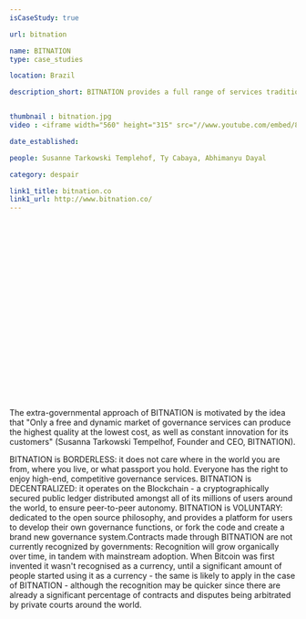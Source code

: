 ```yaml
---
isCaseStudy: true

url: bitnation

name: BITNATION
type: case_studies

location: Brazil

description_short: BITNATION provides a full range of services traditionally offered by governments. Among these are: a cryptographically secure ID system, blockchain based dispute resolution, marriage and divorce, land registry, education, insurance, security, diplomacy and more, through a fully distributed platform.


thumbnail : bitnation.jpg
video : <iframe width="560" height="315" src="//www.youtube.com/embed/8Zp9LvrEzQY" frameborder="0" allowfullscreen></iframe>

date_established: 

people: Susanne Tarkowski Templehof, Ty Cabaya, Abhimanyu Dayal

category: despair

link1_title: bitnation.co
link1_url: http://www.bitnation.co/
---
```


<iframe width="560" height="315" src="" frameborder="0" allowfullscreen></iframe>


The extra-governmental approach of BITNATION is motivated by the idea that "Only a free and dynamic market of governance services can produce the highest quality at the lowest cost, as well as constant innovation for its customers" (Susanna Tarkowski Tempelhof, Founder and CEO, BITNATION).

BITNATION is BORDERLESS: it does not care where in the world you are from, where you live, or what passport you hold. Everyone has the right to enjoy high-end, competitive governance services. BITNATION is DECENTRALIZED: it operates on the Blockchain - a cryptographically secured public ledger distributed amongst all of its millions of users around the world, to ensure peer-to-peer autonomy. BITNATION is VOLUNTARY: dedicated to the open source philosophy, and provides a platform for users to develop their own governance functions, or fork the code and create a brand new governance system.Contracts made through BITNATION are not currently recognized by governments: Recognition will grow organically over time, in tandem with mainstream adoption. When Bitcoin was first invented it wasn't recognised as a currency, until a significant amount of people started using it as a currency - the same is likely to apply in the case of BITNATION - although the recognition may be quicker since there are already a significant percentage of contracts and disputes being arbitrated by private courts around the world.

